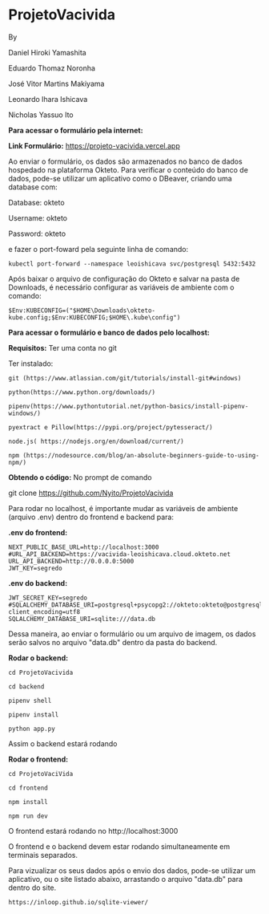# ProjetoVacivida

By

Daniel Hiroki Yamashita

Eduardo Thomaz Noronha

José Vitor Martins Makiyama

Leonardo Ihara Ishicava

Nicholas Yassuo Ito



**Para acessar o formulário pela internet:**

**Link Formulário:**
https://projeto-vacivida.vercel.app

Ao enviar o formulário, os dados são armazenados no banco de dados hospedado na plataforma Okteto.
Para verificar o conteúdo do banco de dados, pode-se utilizar um aplicativo como o DBeaver, criando uma database com:


Database: okteto

Username: okteto

Password: okteto


e fazer o port-foward pela seguinte linha de comando:

    kubectl port-forward --namespace leoishicava svc/postgresql 5432:5432

Após baixar o arquivo de configuração do Okteto e salvar na pasta de Downloads, é necessário configurar as variáveis de ambiente com o comando:

    $Env:KUBECONFIG=("$HOME\Downloads\okteto-kube.config;$Env:KUBECONFIG;$HOME\.kube\config")
  






**Para acessar o formulário e banco de dados pelo localhost:**

**Requisitos:**
  Ter uma conta no git
  
  Ter instalado:
  
    git (https://www.atlassian.com/git/tutorials/install-git#windows)
    
    python(https://www.python.org/downloads/)
    
    pipenv(https://www.pythontutorial.net/python-basics/install-pipenv-windows/)
    
    pyextract e Pillow(https://pypi.org/project/pytesseract/)  
    
    node.js( https://nodejs.org/en/download/current/)
    
    npm (https://nodesource.com/blog/an-absolute-beginners-guide-to-using-npm/)
    
    
    
  
**Obtendo o código:**
No prompt de comando

  git clone https://github.com/Nyito/ProjetoVacivida
  
  
 Para rodar no localhost, é importante mudar as variáveis de ambiente (arquivo .env) dentro do frontend e backend para:
 
 **.env do frontend:**

    NEXT_PUBLIC_BASE_URL=http://localhost:3000
    #URL_API_BACKEND=https://vacivida-leoishicava.cloud.okteto.net
    URL_API_BACKEND=http://0.0.0.0:5000
    JWT_KEY=segredo


**.env do backend:**
  
    JWT_SECRET_KEY=segredo
    #SQLALCHEMY_DATABASE_URI=postgresql+psycopg2://okteto:okteto@postgresql.leoishicava.svc.cluster.local/okteto?client_encoding=utf8
    SQLALCHEMY_DATABASE_URI=sqlite:///data.db
    
    
Dessa maneira, ao enviar o formulário ou um arquivo de imagem, os dados serão salvos no arquivo "data.db" dentro da pasta do backend. 
 
  
  
**Rodar o backend:**
    
    cd ProjetoVacivida
  
    cd backend
  
    pipenv shell
  
    pipenv install
  
    python app.py
 
 Assim o backend estará rodando
 
**Rodar o frontend:**
      
    cd ProjetoVaciVida 
  
    cd frontend
  
    npm install
  
    npm run dev
  
  O frontend estará rodando no http://localhost:3000
  
 
 O frontend e o backend devem estar rodando simultaneamente em terminais separados.
 
 
Para vizualizar os seus dados após o envio dos dados, pode-se utilizar um aplicativo, ou o site listado abaixo, arrastando o arquivo "data.db" para dentro do site.

    https://inloop.github.io/sqlite-viewer/
  
  
  
  
  
  
  
  
  
 
